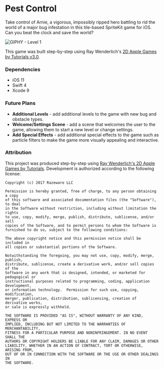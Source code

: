 # Pest Control

Take control of Arnie, a vigorous, impossibly ripped hero battling to rid the world of a major bug infestation in this tile-based SpriteKit game for iOS. Can you beat the clock and save the world?

![GIPHY - Level 1](https://media.giphy.com/media/4H3I9tJbpSnqmFjpSt/giphy.gif)

This game was built step-by-step using Ray Wenderlich's [2D Apple Games by Tutorials v3.0](https://store.raywenderlich.com/products/2d-apple-games-by-tutorials).

### Dependencies

- iOS 11
- Swift 4
- Xcode 9

### Future Plans

- **Additional Levels** - add additional levels to the game with new bug and obstacle types.
- **Welcome/Settings Scene** - add a scene that welcomes the user to the game, allowing them to start a new level or change settings.
- **Add Special Effects** - add additional special effects to the game such as particle filters to make the game more visually appealing and interactive.

### Attribution

This project was produced step-by-step using [Ray Wenderlich's 2D Apple Games by Tutorials](https://amzn.to/2K7ECUt). Development is authorized according to the following license:

```
Copyright (c) 2017 Razeware LLC

Permission is hereby granted, free of charge, to any person obtaining a copy
of this software and associated documentation files (the "Software"), to deal
in the Software without restriction, including without limitation the rights
to use, copy, modify, merge, publish, distribute, sublicense, and/or sell
copies of the Software, and to permit persons to whom the Software is
furnished to do so, subject to the following conditions:

The above copyright notice and this permission notice shall be included in
all copies or substantial portions of the Software.
 
Notwithstanding the foregoing, you may not use, copy, modify, merge, publish,
distribute, sublicense, create a derivative work, and/or sell copies of the
Software in any work that is designed, intended, or marketed for pedagogical or
instructional purposes related to programming, coding, application development,
or information technology.  Permission for such use, copying, modification,
merger, publication, distribution, sublicensing, creation of derivative works,
or sale is expressly withheld.

THE SOFTWARE IS PROVIDED "AS IS", WITHOUT WARRANTY OF ANY KIND, EXPRESS OR
IMPLIED, INCLUDING BUT NOT LIMITED TO THE WARRANTIES OF MERCHANTABILITY,
FITNESS FOR A PARTICULAR PURPOSE AND NONINFRINGEMENT. IN NO EVENT SHALL THE
AUTHORS OR COPYRIGHT HOLDERS BE LIABLE FOR ANY CLAIM, DAMAGES OR OTHER
LIABILITY, WHETHER IN AN ACTION OF CONTRACT, TORT OR OTHERWISE, ARISING FROM,
OUT OF OR IN CONNECTION WITH THE SOFTWARE OR THE USE OR OTHER DEALINGS IN
THE SOFTWARE.
 ```

